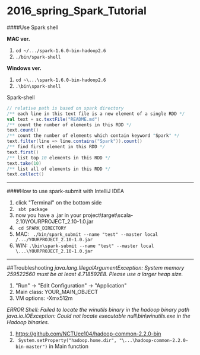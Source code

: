 # 2016_spring_Spark_Tutorial

####Use Spark shell

**MAC ver.**

1.  ``` cd ~/.../spark-1.6.0-bin-hadoop2.6 ```
2.  ``` ./bin/spark-shell ```

**Windows ver.**

1. ``` cd ~\...\spark-1.6.0-bin-hadoop2.6 ```
2. ``` .\bin\spark-shell ```

Spark-shell
```scala
// relative path is based on spark directory
/** each line in this text file is a new element of a single RDD */
val text = sc.textFile("README.md")
/** count the number of elements in this RDD */
text.count() 
/** count the number of elements which contain keyword "Spark" */
text.filter(line => line.contains("Spark")).count()
/** find first element in this RDD */
text.first()
/** list top 10 elements in this RDD */
text.take(10)
/** list all of elements in this RDD */
text.collect()
```

---

####How to use spark-submit with IntelliJ IDEA

1. click "Terminal" on the bottom side
2. ``` sbt package```
3. now you have a .jar in your project\target\scala-2.10\YOURPROJECT_2.10-1.0.jar
4. ``` cd SPARK_DIRECTORY```
5. MAC: ``` ./bin/spark_submit --name "test" --master local /.../YOURPROJECT_2.10-1.0.jar```
6. WIN: ``` .\bin\spark-submit --name "test" --master local \...\YOURPROJECT_2.10-1.0.jar ```

---

##Troubleshooting
*java.lang.IllegalArgumentException: System memory 259522560 must be at least 4.718592E8. Please use a larger heap size.*

1. "Run" -> "Edit Configuration" -> "Application"
2. Main class: YOUR_MAIN_OBJECT
3. VM options: -Xmx512m

*ERROR Shell: Failed to locate the winutils binary in the hadoop binary path*
*java.io.IOException: Could not locate executable null\bin\winutils.exe in the Hadoop binaries.*

1. https://github.com/NCTUee104/hadoop-common-2.2.0-bin
2. ``` System.setProperty("hadoop.home.dir", "\...\hadoop-common-2.2.0-bin-master")``` in Main function


